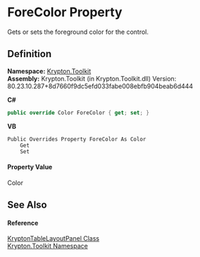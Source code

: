 # ForeColor Property


Gets or sets the foreground color for the control.



## Definition
**Namespace:** <a href="79d2eac2-21f4-54ff-7552-b20c33c30600.md">Krypton.Toolkit</a>  
**Assembly:** Krypton.Toolkit (in Krypton.Toolkit.dll) Version: 80.23.10.287+8d7660f9dc5efd033fabe008ebfb904beab6d444

**C#**
``` C#
public override Color ForeColor { get; set; }
```
**VB**
``` VB
Public Overrides Property ForeColor As Color
	Get
	Set
```



#### Property Value
Color

## See Also


#### Reference
<a href="7c7487b3-36d3-a1a2-1351-3010ba913d74.md">KryptonTableLayoutPanel Class</a>  
<a href="79d2eac2-21f4-54ff-7552-b20c33c30600.md">Krypton.Toolkit Namespace</a>  
